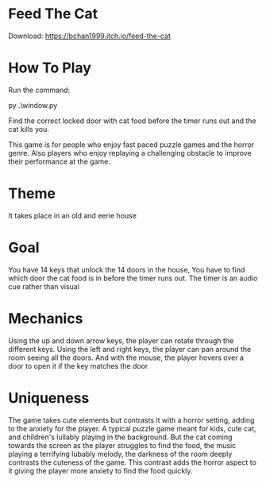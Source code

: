 # Feed The Cat 

Download: https://bchan1999.itch.io/feed-the-cat

# How To Play

Run the command:

py .\window.py

Find the correct locked door with cat food before the timer runs out and the cat kills you. 

This game is for people who enjoy fast paced puzzle games and the horror genre. Also players who enjoy replaying a challenging obstacle to improve their performance at the game.

# Theme 
It takes place in an old and eerie house

# Goal
You have 14 keys that unlock the 14 doors in the house, You have to find which door the cat food is in before the timer runs out. The timer is an audio cue rather than visual 

# Mechanics 
Using the up and down arrow keys, the player can rotate through the different keys. Using the left and right keys, the player can pan around the room seeing all the doors. And with the mouse, the player hovers over a door to open it if the key matches the door

# Uniqueness 

The game takes cute elements but contrasts it with a horror setting, adding to the anxiety for the player. A typical puzzle game meant for kids, cute cat, and children's lullably playing in the background.
But the cat coming towards the screen as the player struggles to find the food, the music playing a terrifying lubably melody, the darkness of the room deeply contrasts the cuteness of the game. 
This contrast adds the horror aspect to it giving the player more anxiety to find the food quickly. 
